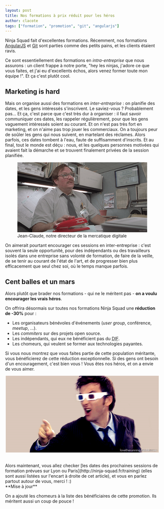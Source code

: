 ```yaml
---
layout: post
title: Nos formations à prix réduit pour les héros
author: clacote
tags: ["formation", "promotion", "git", "angularjs"]
---
```


Ninja Squad fait d'excellentes formations. Récemment, nos formations [AngularJS](http://ninja-squad.fr/training/angularjs) et [Git](http://ninja-squad.fr/training/git) sont parties comme des petits pains, et les clients étaient ravis.

Ce sont essentiellement des formations en *intra-entreprise* que nous assurons&nbsp;: un client frappe à notre porte, "hey les ninjas, j'adore ce que vous faites, et j'ai eu d'excellents échos, alors venez former toute mon équipe&nbsp;!". Et ça c'est plutôt cool.  

## Marketing is hard

Mais on organise aussi des formations en *inter-entreprise*&nbsp;: on planifie des dates, et les gens intéressés s'inscrivent. Le saviez-vous&nbsp;? Probablement pas... Et ça, c'est parce que c'est très dur à organiser&nbsp;: il faut savoir communiquer ces dates, les rappeler régulièrement, pour que les gens vaguement intéressés soient au courant. Et on n'est pas très fort en marketing, et on n'aime pas trop jouer les commerciaux. On a toujours peur de soûler les gens qui nous suivent, en martelant des réclames. Alors parfois, ces dates tombent à l'eau, faute de suffisamment d'inscrits. Et au final, tout le monde est déçu&nbsp;: nous, et les quelques personnes motivées qui avaient fait la démarche et se trouvent finalement privées de la session planifiée.

<p style="text-align: center;">
<figure>
    <img class="img-responsive" src="/assets/images/trainings-promotion/mercatique.gif" alt="Jean-Claude, notre directeur de la mercatique digitale" />
    <figcaption>Jean-Claude, notre directeur de la mercatique digitale</figcaption>
</figure>
</p>

On aimerait pourtant encourager ces sessions en inter-entreprise&nbsp;: c'est souvent la seule opportunité, pour des indépendants ou des travailleurs isolés dans une entreprise sans volonté de formation, de faire de la veille, de se tenir au courant de l'état de l'art, et de progresser bien plus efficacement que seul chez soi, où le temps manque parfois.

## Cent balles et un mars

Alors plutôt que brader nos formations&nbsp;- qui ne le méritent pas&nbsp;- **on a voulu encourager les vrais héros**.

On offrira désormais sur toutes nos formations Ninja Squad une **réduction de -30%** pour&nbsp;:

- Les organisateurs bénévoles d'événements (*user group*, conférence, *meetup*, ...).
- Les *commiters* sur des projets open source.
- Les indépendants, qui eux ne bénéficient pas du <abbr title="Droit Individuel à la Formation">DIF</abbr>.
- Les chomeurs, qui veulent se former aux technologies payantes.

Si vous nous montrez que vous faites partie de cette population méritante, vous bénéficierez de cette réduction exceptionnelle. Si des gens ont besoin d'un encouragement, c'est bien vous&nbsp;! Vous êtes nos héros, et on a envie de vous aimer.

<p style="text-align: center;">
<img class="img-responsive" src="/assets/images/trainings-promotion/yeah.gif" alt="yeah" />
</p>

<br/>
Alors maintenant, vous allez checker [les dates des prochaines sessions de formation prévues sur Lyon ou Paris](http://ninja-squad.fr/training) (elles sont aussi listées sur l'encart à droite de cet article), et vous en parlez partout autour de vous, merci&nbsp;!&nbsp;:)

<br/>
**Mise à jour**

On a ajouté les chomeurs à la liste des bénéficiaires de cette promotion. Ils méritent aussi un coup de pouce&nbsp;!